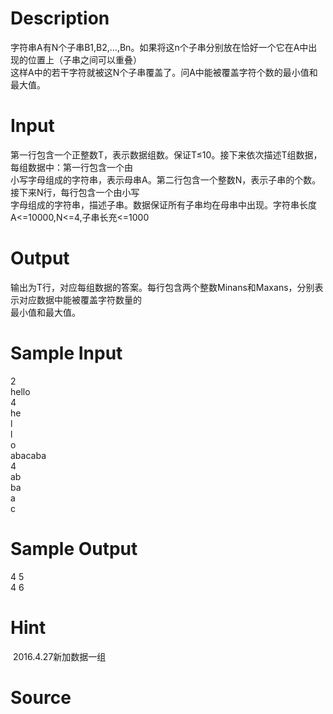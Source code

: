 
# Description

<div class="content"><div>字符串A有N个子串B1,B2,…,Bn。如果将这n个子串分别放在恰好一个它在A中出现的位置上（子串之间可以重叠）</div>
<div>这样A中的若干字符就被这N个子串覆盖了。问A中能被覆盖字符个数的最小值和最大值。</div></div>

# Input

<div class="content"><div>
<div>
<div>第一行包含一个正整数T，表示数据组数。保证T≤10。接下来依次描述T组数据，每组数据中：第一行包含一个由</div>
<div>小写字母组成的字符串，表示母串A。第二行包含一个整数N，表示子串的个数。接下来N行，每行包含一个由小写</div>
<div>字母组成的字符串，描述子串。数据保证所有子串均在母串中出现。字符串长度A&lt;=10000,N&lt;=4,子串长充&lt;=1000</div>
</div>
</div>
<div></div>
<div></div></div>

# Output

<div class="content"><div>输出为T行，对应每组数据的答案。每行包含两个整数Minans和Maxans，分别表示对应数据中能被覆盖字符数量的</div>
<div>最小值和最大值。</div></div>

# Sample Input

<div class="content"><span class="sampledata">2 <br/>
hello <br/>
4 <br/>
he <br/>
l <br/>
l <br/>
o <br/>
abacaba <br/>
4 <br/>
ab <br/>
ba <br/>
a <br/>
c </span></div>

# Sample Output

<div class="content"><span class="sampledata">4 5 <br/>
4 6 </span></div>

# Hint

<div class="content"><p></p><p> 2016.4.27新加数据一组</p><p></p></div>

# Source

<div class="content"><p><a href="problemset.php?search="></a></p></div>

